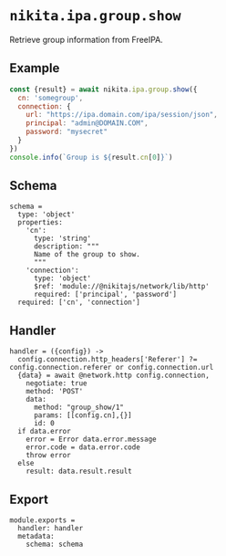 
# `nikita.ipa.group.show`

Retrieve group information from FreeIPA.

## Example

```js
const {result} = await nikita.ipa.group.show({
  cn: 'somegroup',
  connection: {
    url: "https://ipa.domain.com/ipa/session/json",
    principal: "admin@DOMAIN.COM",
    password: "mysecret"
  }
})
console.info(`Group is ${result.cn[0]}`)
```

## Schema

    schema =
      type: 'object'
      properties:
        'cn':
          type: 'string'
          description: """
          Name of the group to show.
          """
        'connection':
          type: 'object'
          $ref: 'module://@nikitajs/network/lib/http'
          required: ['principal', 'password']
      required: ['cn', 'connection']

## Handler

    handler = ({config}) ->
      config.connection.http_headers['Referer'] ?= config.connection.referer or config.connection.url
      {data} = await @network.http config.connection,
        negotiate: true
        method: 'POST'
        data:
          method: "group_show/1"
          params: [[config.cn],{}]
          id: 0
      if data.error
        error = Error data.error.message
        error.code = data.error.code
        throw error
      else
        result: data.result.result

## Export

    module.exports =
      handler: handler
      metadata:
        schema: schema
